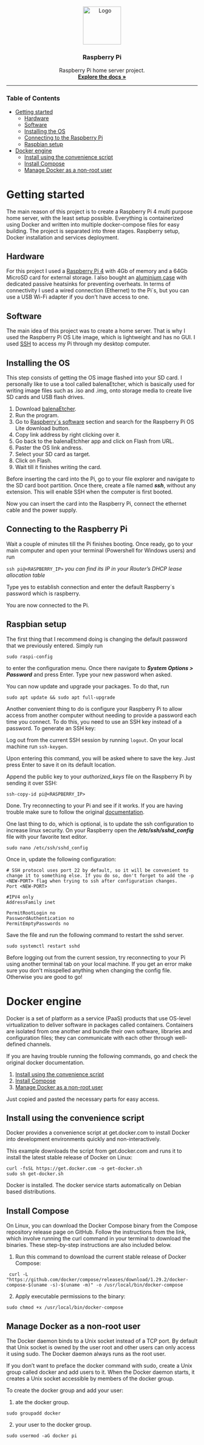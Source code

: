 <!-- START doctoc generated TOC please keep comment here to allow auto update -->
<!-- DON'T EDIT THIS SECTION, INSTEAD RE-RUN doctoc TO UPDATE -->

<br />
<p align="center">
  <a href="https://github.com/LucasACH">
    <img src="https://avatars3.githubusercontent.com/u/73149577?s=460&u=1baa1defb9904624d7aad76ec37dc76d2b230c0a&v=4" alt="Logo" width="100" height="100">
  </a>

  <h3 align="center">Raspberry Pi</h3>

  <p align="center">
    Raspberry Pi home server project.
    <br />
    <a href="https://github.com/LucasACH/raspberry-pi"><strong>Explore the docs »</strong></a>
  </p>
</p>

---------------------------------------------------------------------------------------------------------------------------------------------------------------------------------

### Table of Contents
- [Getting started](#getting-started)
  - [Hardware](#hardware)
  - [Software](#software)
  - [Installing the OS](#installing-the-os)
  - [Connecting to the Raspberry Pi](#connecting-to-the-raspberry-pi)
  - [Raspbian setup](#raspbian-setup)
- [Docker engine](#docker-engine)
  - [Install using the convenience script](#install-using-the-convenience-script)
  - [Install Compose](#install-compose)
  - [Manage Docker as a non-root user](#manage-docker-as-a-non-root-user)

<!-- END doctoc generated TOC please keep comment here to allow auto update -->

# Getting started
The main reason of this project is to create a Raspberry Pi 4 multi purpose home server, with the least setup possible. Everything is containerized using Docker and written into multiple docker-compose files for easy building. The project is separated into three stages. Raspberry setup, Docker installation and services deployment.

## Hardware

For this project I used a [Raspberry Pi 4](https://www.raspberrypi.org/products/raspberry-pi-4-model-b/) with 4Gb of memory and a 64Gb MicroSD card for external storage. I also bought an [aluminium case](https://www.argon40.com/argon-neo-raspberry-pi-4-case.html) with dedicated passive heatsinks for preventing overheats. In terms of connectivity I used a wired connection (Ethernet) to the Pi´s, but you can use a USB Wi-Fi adapter if you don't have access to one.

## Software

The main idea of this project was to create a home server. That is why I used the Raspberry Pi OS Lite image, which is lightweight and has no GUI. I used [SSH](https://en.wikipedia.org/wiki/Secure_Shell_Protocol) to access my Pi through my desktop computer.

## Installing the OS

This step consists of getting the OS image flashed into your SD card. I personally like to use a tool called balenaEtcher, which is basically used for writing image files such as .iso and .img, onto storage media to create live SD cards and USB flash drives.

1. Download [balenaEtcher](https://www.balena.io/etcher/).
2. Run the program.
3. Go to [Raspberry´s software](https://www.raspberrypi.org/software/operating-systems/) section and search for the Raspberry Pi OS Lite download button.
4. Copy link address by right clicking over it.
5. Go back to the balenaEtchher app and click on Flash from URL.
6. Paster the OS link andress.
7. Select your SD card as target.
8. Click on Flash.
9. Wait till it finishes writing the card.

Before inserting the card into the Pi, go to your file explorer and navigate to the SD card boot partition. Once there, create a file named **_ssh_**, without any extension. This will enable SSH when the computer is first booted.

Now you can insert the card into the Raspberry Pi, connect the ethernet cable and the power supply.

## Connecting to the Raspberry Pi

Wait a couple of minutes till the Pi finishes booting. Once ready, go to your main computer and open your terminal (Powershell for Windows users) and run

`ssh pi@<RASPBERRY_IP>`
_you can find its IP in your Router’s DHCP lease allocation table_

Type yes to establish connection and enter the default Raspberry´s password which is raspberry.

You are now connected to the Pi.

## Raspbian setup

The first thing that I recommend doing is changing the default password that we previously entered. Simply run

`sudo raspi-config`

to enter the configuration menu. Once there navigate to **_System Options > Password_** and press Enter. Type your new password when asked.

You can now update and upgrade your packages. To do that, run

```sudo apt update && sudo apt full-upgrade```

Another convenient thing to do is configure your Raspberry Pi to allow access from another computer without needing to provide a password each time you connect. To do this, you need to use an SSH key instead of a password. To generate an SSH key:

Log out from the current SSH session by running ```logout```. On your local machine run ```ssh-keygen```.

Upon entering this command, you will be asked where to save the key. Just press Enter to save it on its default location.

Append the public key to your _authorized_keys_ file on the Raspberry Pi by sending it over SSH:

```ssh-copy-id pi@<RASPBERRY_IP>```

Done. Try reconnecting to your Pi and see if it works. If you are having trouble make sure to follow the original [documentation](https://www.raspberrypi.org/documentation/remote-access/ssh/passwordless.md).

One last thing to do, which is optional, is to update the ssh configuration to increase linux security. On your Raspberry open the **_/etc/ssh/sshd_config_** file with your favorite text editor.

```sudo nano /etc/ssh/sshd_config```

Once in, update the following configuration:

```
# SSH protocol uses port 22 by default, so it will be convenient to change it to something else. If you do so, don't forget to add the -p <NEW-PORT> flag when trying to ssh after configuration changes.
Port <NEW-PORT>

#IPV4 only
AddressFamily inet

PermitRootLogin no
PasswordAuthentication no
PermitEmptyPasswords no
```

Save the file and run the following command to restart the sshd server.

```sudo systemctl restart sshd```


Before logging out from the current session, try reconnecting to your Pi using another terminal tab on your local machine. If you get an error make sure you don't misspelled anything when changing the config file. Otherwise you are good to go!


# Docker engine
Docker is a set of platform as a service (PaaS) products that use OS-level virtualization to deliver software in packages called containers. Containers are isolated from one another and bundle their own software, libraries and configuration files; they can communicate with each other through well-defined channels.

If you are having trouble running the following commands, go and check the original docker documentation.

1. [Install using the convenience script](https://docs.docker.com/engine/install/debian/#install-using-the-convenience-script)
2. [Install Compose](https://docs.docker.com/compose/install/#install-compose-on-linux-systems)
3. [Manage Docker as a non-root user](https://docs.docker.com/engine/install/linux-postinstall/#manage-docker-as-a-non-root-user)

Just copied and pasted the necessary parts for easy access.

## Install using the convenience script
Docker provides a convenience script at get.docker.com to install Docker into development environments quickly and non-interactively.

This example downloads the script from get.docker.com and runs it to install the latest stable release of Docker on Linux:

```
curl -fsSL https://get.docker.com -o get-docker.sh
sudo sh get-docker.sh
```
Docker is installed. The docker service starts automatically on Debian based distributions.

## Install Compose
On Linux, you can download the Docker Compose binary from the Compose repository release page on GitHub. Follow the instructions from the link, which involve running the curl command in your terminal to download the binaries. These step-by-step instructions are also included below.

1. Run this command to download the current stable release of Docker Compose:

``` curl -L "https://github.com/docker/compose/releases/download/1.29.2/docker-compose-$(uname -s)-$(uname -m)" -o /usr/local/bin/docker-compose```

2. Apply executable permissions to the binary:

```sudo chmod +x /usr/local/bin/docker-compose```

## Manage Docker as a non-root user
The Docker daemon binds to a Unix socket instead of a TCP port. By default that Unix socket is owned by the user root and other users can only access it using sudo. The Docker daemon always runs as the root user.

If you don’t want to preface the docker command with sudo, create a Unix group called docker and add users to it. When the Docker daemon starts, it creates a Unix socket accessible by members of the docker group.

To create the docker group and add your user:

1. ate the docker group.

```sudo groupadd docker```

2.  your user to the docker group.

```sudo usermod -aG docker pi```
